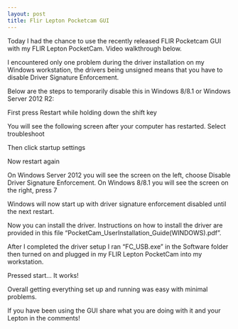 ```yaml
---
layout: post
title: Flir Lepton Pocketcam GUI
---
```

Today I had the chance to use the recently released FLIR Pocketcam GUI with my FLIR Lepton PocketCam. Video walkthrough below.



I encountered only one problem during the driver installation on my Windows workstation, the drivers being unsigned means that you have to disable Driver Signature Enforcement.





Below are the steps to temporarily disable this in Windows 8/8.1 or Windows Server 2012 R2:

First press Restart while holding down the shift key





You will see the following screen after your computer has restarted. Select troubleshoot





Then click startup settings





Now restart again





On Windows Server 2012 you will see the screen on the left, choose Disable Driver Signature Enforcement. On Windows 8/8.1 you will see the screen on the right, press 7





Windows will now start up with driver signature enforcement disabled until the next restart.

Now you can install the driver. Instructions on how to install the driver are provided in this file “PocketCam_UserInstallation_Guide(WINDOWS).pdf”.

After I completed the driver setup I ran “FC_USB.exe” in the Software folder then turned on and plugged in my FLIR Lepton PocketCam into my workstation.





Pressed start… It works!









Overall getting everything set up and running was easy with minimal problems.




If you have been using the GUI share what you are doing with it and your Lepton in the comments!
